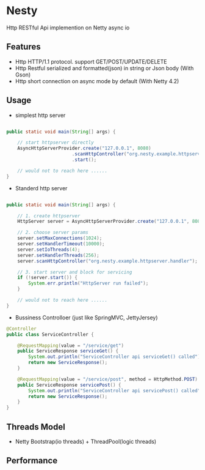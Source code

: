 # Nesty
Http RESTful Api implemention on Netty async io

## Features

* Http HTTP/1.1 protocol. support GET/POST/UPDATE/DELETE
* Http Restful serialized and formatted(json) in string or Json body (With Gson)
* Http short connection on async mode by default (With Netty 4.2)

## Usage

* simplest http server

```java

public static void main(String[] args) {

	// start httpserver directly
	AsyncHttpServerProvider.create("127.0.0.1", 8080)
						.scanHttpController("org.nesty.example.httpserver.handler")
						.start();

	// would not to reach here ......
}
```

* Standerd http server

```java

public static void main(String[] args) {

	// 1. create httpserver
	HttpServer server = AsyncHttpServerProvider.create("127.0.0.1", 8080);

	// 2. choose server params
	server.setMaxConnections(1024);
	server.setHandlerTimeout(10000);
	server.setIoThreads(4);
	server.setHandlerThreads(256);
	server.scanHttpController("org.nesty.example.httpserver.handler");

	// 3. start server and block for servicing
	if (!server.start()) {
		System.err.println("HttpServer run failed");
	}

	// would not to reach here ......
}
```

* Bussiness Controlloer (just like SpringMVC, JettyJersey)

```java
@Controller
public class ServiceController {

	@RequestMapping(value = "/service/get")
	public ServiceResponse serviceGet() {
		System.out.println("ServiceController api serviceGet() called");
		return new ServiceResponse();
	}

	@RequestMapping(value = "/service/post", method = HttpMethod.POST)
	public ServiceResponse servicePost() {
		System.out.println("ServiceController api servicePost() called");
		return new ServiceResponse();
	}
}

```


## Threads Model

* Netty Bootstrap(io threads) + ThreadPool(logic threads)

## Performance
